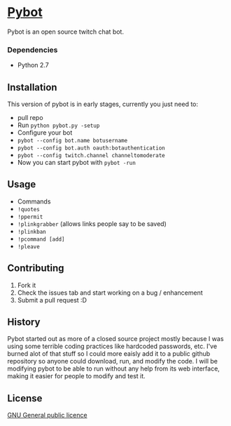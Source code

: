 # [Pybot](http://pybot.ca)

Pybot is an open source twitch chat bot.

### Dependencies

- Python 2.7

## Installation

This version of pybot is in early stages, currently you just need to:
- pull repo
- Run `python pybot.py -setup`
- Configure your bot
 - `pybot --config bot.name botusername`
 - `pybot --config bot.auth oauth:botauthentication`
 - `pybot --config twitch.channel channeltomoderate`
- Now you can start pybot with `pybot -run`

## Usage

 - Commands
  - `!quotes`
  - `!ppermit`
  - `!plinkgrabber`     (allows links people say to be saved)
  - `!plinkban` 
  - `!pcommand [add]`
  - `!pleave`

## Contributing

1. Fork it
2. Check the issues tab and start working on a bug / enhancement
5. Submit a pull request :D

## History

Pybot started out as more of a closed source project mostly because I was using some terrible coding practices like hardcoded passwords, etc. I've burned alot of that stuff so I could more eaisly add it to a public github repository so anyone could download, run, and modify the code. I will be modifying pybot to be able to run without any help from its web interface, making it easier for people to modify and test it.

## License

[GNU General public licence](https://github.com/isivisi/pybot/blob/master/LICENSE)

